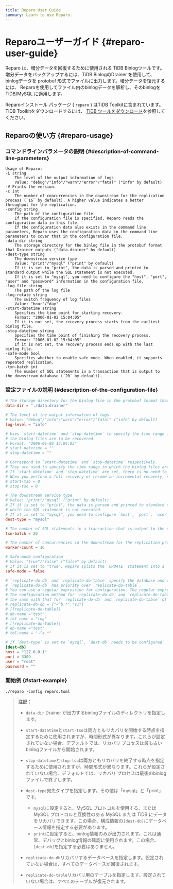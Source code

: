 ```yaml
---
title: Reparo User Guide
summary: Learn to use Reparo.
---
```


# Reparoユーザーガイド {#reparo-user-guide}

Reparo は、増分データを回復するために使用される TiDB Binlogツールです。増分データをバックアップするには、TiDB BinlogのDrainer を使用して、 binlogデータを protobuf 形式でファイルに出力します。増分データを復元するには、 Reparoを使用してファイル内のbinlogデータを解析し、そのbinlogをTiDB/MySQL に適用します。

Reparoインストール パッケージ ( `reparo` ) はTiDB Toolkitに含まれています。 TiDB Toolkitをダウンロードするには、 [TiDB ツールをダウンロード](/download-ecosystem-tools.md)を参照してください。

## Reparoの使い方 {#reparo-usage}

### コマンドラインパラメータの説明 {#description-of-command-line-parameters}

    Usage of Reparo:
    -L string
        The level of the output information of logs
        Value: "debug"/"info"/"warn"/"error"/"fatal" ("info" by default)
    -V Prints the version.
    -c int
        The number of concurrencies in the downstream for the replication process (`16` by default). A higher value indicates a better throughput for the replication.
    -config string
        The path of the configuration file
        If the configuration file is specified, Reparo reads the configuration data in this file.
        If the configuration data also exists in the command line parameters, Reparo uses the configuration data in the command line parameters to cover that in the configuration file.
    -data-dir string
        The storage directory for the binlog file in the protobuf format that Drainer outputs ("data.drainer" by default)
    -dest-type string
        The downstream service type
        Value: "print"/"mysql" ("print" by default)
        If it is set to "print", the data is parsed and printed to standard output while the SQL statement is not executed.
        If it is set to "mysql", you need to configure the "host", "port", "user" and "password" information in the configuration file.
    -log-file string
        The path of the log file
    -log-rotate string
        The switch frequency of log files
        Value: "hour"/"day"
    -start-datetime string
        Specifies the time point for starting recovery.
        Format: "2006-01-02 15:04:05"
        If it is not set, the recovery process starts from the earliest binlog file.
    -stop-datetime string
        Specifies the time point of finishing the recovery process.
        Format: "2006-01-02 15:04:05"
        If it is not set, the recovery process ends up with the last binlog file.
    -safe-mode bool
        Specifies whether to enable safe mode. When enabled, it supports repeated replication.
    -txn-batch int
        The number of SQL statements in a transaction that is output to the downstream database (`20` by default).

### 設定ファイルの説明 {#description-of-the-configuration-file}

```toml
# The storage directory for the binlog file in the protobuf format that Drainer outputs
data-dir = "./data.drainer"

# The level of the output information of logs
# Value: "debug"/"info"/"warn"/"error"/"fatal" ("info" by default)
log-level = "info"

# Uses `start-datetime` and `stop-datetime` to specify the time range in which
# the binlog files are to be recovered.
# Format: "2006-01-02 15:04:05"
# start-datetime = ""
# stop-datetime = ""

# Correspond to `start-datetime` and `stop-datetime` respectively.
# They are used to specify the time range in which the binlog files are to be recovered.
# If `start-datetime` and `stop-datetime` are set, there is no need to set `start-tso` and `stop-tso`.
# When you perform a full recovery or resume an incremental recovery, set start-tso to tso + 1 or stop-tso + 1, respectively.
# start-tso = 0
# stop-tso = 0

# The downstream service type
# Value: "print"/"mysql" ("print" by default)
# If it is set to "print", the data is parsed and printed to standard output
# while the SQL statement is not executed.
# If it is set to "mysql", you need to configure `host`, `port`, `user` and `password` in [dest-db].
dest-type = "mysql"

# The number of SQL statements in a transaction that is output to the downstream database (`20` by default).
txn-batch = 20

# The number of concurrencies in the downstream for the replication process (`16` by default). A higher value indicates a better throughput for the replication.
worker-count = 16

# Safe-mode configuration
# Value: "true"/"false" ("false" by default)
# If it is set to "true", Reparo splits the `UPDATE` statement into a `DELETE` statement plus a `REPLACE` statement.
safe-mode = false

# `replicate-do-db` and `replicate-do-table` specify the database and table to be recovered.
# `replicate-do-db` has priority over `replicate-do-table`.
# You can use a regular expression for configuration. The regular expression should start with "~".
# The configuration method for `replicate-do-db` and `replicate-do-table` is
# the same with that for `replicate-do-db` and `replicate-do-table` of Drainer.
# replicate-do-db = ["~^b.*","s1"]
# [[replicate-do-table]]
# db-name ="test"
# tbl-name = "log"
# [[replicate-do-table]]
# db-name ="test"
# tbl-name = "~^a.*"

# If `dest-type` is set to `mysql`, `dest-db` needs to be configured.
[dest-db]
host = "127.0.0.1"
port = 3309
user = "root"
password = ""
```

### 開始例 {#start-example}

    ./reparo -config reparo.toml

> **注記：**
>
> -   `data-dir` Drainer が出力するbinlogファイルのディレクトリを指定します。
> -   `start-datatime`と`start-tso`は両方ともリカバリを開始する時点を指定するために使用されますが、時間形式が異なります。これらが設定されていない場合、デフォルトでは、リカバリ プロセスは最も古いbinlogファイルから開始されます。
> -   `stop-datetime`と`stop-tso`は両方ともリカバリを終了する時点を指定するために使用されますが、時間形式が異なります。これらが設定されていない場合、デフォルトでは、リカバリ プロセスは最後のbinlogファイルで終了します。
> -   `dest-type`宛先タイプを指定します。その値は「mysql」と「print」です。
>
>     -   `mysql`に設定すると、MySQL プロトコルを使用する、または MySQL プロトコルと互換性のある MySQL または TiDB にデータをリカバリできます。この場合、構成情報の`[dest-db]`にデータベース情報を指定する必要があります。
>     -   `print`に設定すると、binlog情報のみが出力されます。これは通常、デバッグとbinlog情報の確認に使用されます。この場合、 `[dest-db]`を指定する必要はありません。
> -   `replicate-do-db`リカバリするデータベースを指定します。設定されていない場合は、すべてのデータベースが回復されます。
> -   `replicate-do-table`リカバリ用のテーブルを指定します。設定されていない場合は、すべてのテーブルが復元されます。
